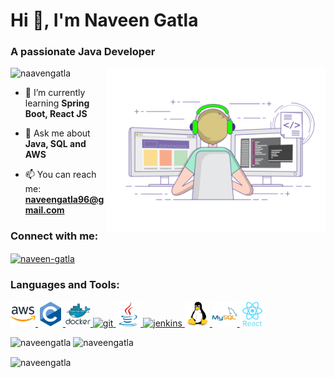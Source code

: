 <!--[![MasterHead](https://www.learntek.org/blog/wp-content/uploads/2018/05/java2.jpg)](https://naveengatla.io)-->
<h1 align="left">Hi 👋, I'm Naveen Gatla</h1>
<h3 align="left">A passionate Java Developer</h3>
<img align="right" alt="Coding" width="350" src="https://github.com/naveengatla/naveengatla/blob/main/68747470733a2f2f696d616765732e73717561726573706163652d63646e2e636f6d2f636f6e74656e742f76312f3537363966633430316236333162616231616464623261622f313534313538303631313632342d5445363451474b524a47385357414955533.gif">



<p align="left"> <img src="https://komarev.com/ghpvc/?username=naavengatla&label=Profile%20views&color=0e75b6&style=flat" alt="naavengatla" /> </p>

- 🌱 I’m currently learning **Spring Boot, React JS**

- 💬 Ask me about **Java, SQL and AWS**

- 📫 You can reach me: **naveengatla96@gmail.com**

<!-- -  👨‍💻 All of my projects are available at [https://naveengatla.github.io](https://naveengatla.github.io) -->

<h3 align="left">Connect with me:</h3>
<p align="left">
<a href="https://linkedin.com/in/naveen-gatla" target="blank"><img align="center" src="https://raw.githubusercontent.com/rahuldkjain/github-profile-readme-generator/master/src/images/icons/Social/linked-in-alt.svg" alt="naveen-gatla" height="30" width="40" /></a>
</p>

<h3 align="left">Languages and Tools:</h3>
<p align="left"> <a href="https://aws.amazon.com" target="_blank" rel="noreferrer"> <img src="https://raw.githubusercontent.com/devicons/devicon/master/icons/amazonwebservices/amazonwebservices-original-wordmark.svg" alt="aws" width="40" height="40"/> </a> <a href="https://www.cprogramming.com/" target="_blank" rel="noreferrer"> <img src="https://raw.githubusercontent.com/devicons/devicon/master/icons/c/c-original.svg" alt="c" width="40" height="40"/> </a> <a href="https://www.docker.com/" target="_blank" rel="noreferrer"> <img src="https://raw.githubusercontent.com/devicons/devicon/master/icons/docker/docker-original-wordmark.svg" alt="docker" width="40" height="40"/> </a> <a href="https://git-scm.com/" target="_blank" rel="noreferrer"> <img src="https://www.vectorlogo.zone/logos/git-scm/git-scm-icon.svg" alt="git" width="40" height="40"/> </a> <a href="https://www.java.com" target="_blank" rel="noreferrer"> <img src="https://raw.githubusercontent.com/devicons/devicon/master/icons/java/java-original.svg" alt="java" width="40" height="40"/> </a> <a href="https://www.jenkins.io" target="_blank" rel="noreferrer"> <img src="https://www.vectorlogo.zone/logos/jenkins/jenkins-icon.svg" alt="jenkins" width="40" height="40"/> </a> <a href="https://www.linux.org/" target="_blank" rel="noreferrer"> <img src="https://raw.githubusercontent.com/devicons/devicon/master/icons/linux/linux-original.svg" alt="linux" width="40" height="40"/> </a> <a href="https://www.mysql.com/" target="_blank" rel="noreferrer"> <img src="https://raw.githubusercontent.com/devicons/devicon/master/icons/mysql/mysql-original-wordmark.svg" alt="mysql" width="40" height="40"/> </a> <a href="https://reactjs.org/" target="_blank" rel="noreferrer"> <img src="https://raw.githubusercontent.com/devicons/devicon/master/icons/react/react-original-wordmark.svg" alt="react" width="40" height="40"/> </a> </p>

<p><img align="left" src="https://github-readme-stats.vercel.app/api/top-langs?username=naveengatla&show_icons=true&locale=en&layout=compact" alt="naveengatla" /></p>

<p>&nbsp;<img src="https://github-readme-stats.vercel.app/api?username=naveengatla&show_icons=true&locale=en" alt="naveengatla" /></p>

<p><img align="center" src="https://github-readme-streak-stats.herokuapp.com/?user=naveengatla&" alt="naveengatla" /></p>
